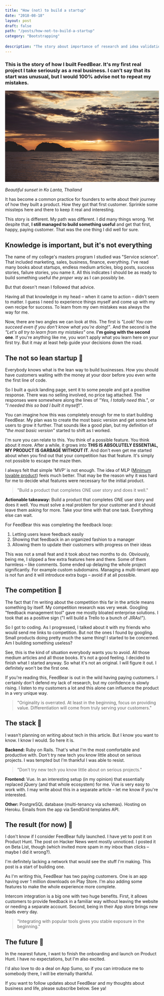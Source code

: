 ```yaml
---
title: "How (not) to build a startup"
date: "2018-08-18"
layout: post
draft: false
path: "/posts/how-not-to-build-a-startup"
category: "Bootstrapping"

description: "The story about importance of research and idea validation. The story about how I ignored everything I new about startups. The story about how it worked out in the end."
---
```


### This is the story of how I built FeedBear. It's my first real project I take seriously as a real business. I can’t say that its start was unusual, but I would 100% advise not to repeat my mistakes.

![sunset.jpg](./sunset.jpg)

_Beautiful sunset in Ko Lanta, Thailand_

It has become a common practice for founders to write about their journey of how they built a product. How they got that first customer. Sprinkle some missteps here and there to keep it real and interesting.

This story is different. My path was different. I did many things wrong. Yet despite that, **I still managed to build something useful** and get that first, happy, paying customer. That was the one thing I did well for sure.

## Knowledge is important, but it's not everything

The name of my college's masters program I studied was "Service science". That included marketing, sales, business, finance, everything. I've read many books about startups, endless medium articles, blog posts, success stories, failure stories, you name it. All this indicates I should be as ready to build something useful _the proper way_ as I can possibly be.

But that doesn't mean I followed that advice.

Having all that knowledge in my head – when it came to action – didn't seem to matter. I guess I need to experience things myself and come up with my own recipe for success. To learn from my own mistakes was always the way for me.

Now, there are two angles we can look at this. The first is _"Look! You can succeed even if you don't know what you're doing!"_. And the second is the _"Let's all try to learn from my mistakes"_ one. **I'm going with the second one**. If you're anything like me, you won't apply what you learn here on your first try. But it may at least help guide your decisions down the road.

## The not so lean startup 🐖

Everybody knows what is the lean way to build businesses. How you should have customers waiting with the money at your door before you even write the first line of code.

So I built a quick landing page, sent it to some people and got a positive response. There was no selling involved, no price tag attached. The responses were somewhere along the lines of _"Yes, I totally need this."_, or _"I needed this so bad I built it myself!"_.

You can imagine how this was completely enough for me to start building FeedBear. My plan was to create the most basic version and get some beta users to grow it further. That sounds like a good plan, but my definition of _"the most basic version"_ started to shift as I worked.

I'm sure you can relate to this. You think of a possible feature. You think about it more. After a while, it grows into **THIS IS ABSOLUTELY ESSENTIAL, MY PRODUCT IS GARBAGE WITHOUT IT**. And don't even get me started about when you find out that your competition has that feature. It's simply not possible to escape the maze then.

I always felt that simple 'MVP' is not enough. The idea of MLP ([Minimum lovable product](https://medium.com/the-happy-startup-school/beyond-mvp-10-steps-to-make-your-product-minimum-loveable-51800164ae0c)) feels much better. That may be the reason why it was hard for me to decide what features were necessary for the initial product.

> "Build a product that completes ONE user story and does it well."

**Actionable takeaway:** Build a product that completes ONE user story and does it well. You must solve a real problem for your customer and it should leave them asking for more. Take your time with that one task. Everything else can wait.

For FeedBear this was completing the feedback loop:

1.  Letting users leave feedback easily
2.  Showing that feedback in an organized fashion to a manager
3.  Allowing them to update their customers with progress on their ideas

This was not a small feat and it took about two months to do. Obviously, being me, I slipped a few extra features here and there. Some of them harmless – like comments. Some ended up delaying the whole project significantly. For example custom subdomains. Managing a multi-tenant app is not fun and it will introduce extra bugs – avoid if at all possible.

## The competition 🤺

The fact that I'm writing about the competition this far in the article means something by itself. My competition research was very weak. Googling "feedback management tool" gave me mostly bloated enterprise solutions. I took that as a positive sign ("I will build a Trello to a bunch of JIRAs!").

So I got to coding. As I progressed, I talked about it with my friends who would send me links to competition. But not the ones I found by googling. Small products doing pretty much the same thing! I started to be concerned. Am I building something useless?

See, this is the kind of situation everybody wants you to avoid. All those medium articles and all those books. It's not a good feeling. I decided to finish what I started anyway. So what it's not an original. I will figure it out. I definitely won't be the first one.

If you're reading this, FeedBear is out in the wild having paying customers. I certainly don't defend my lack of research, but my confidence is slowly rising. I listen to my customers a lot and this alone can influence the product in a very unique way.

> "Originality is overrated. At least in the beginning, focus on providing value. Differentiation will come from truly serving your customers."

## The stack 🥞

I wasn't planning on writing about tech in this article. But I know you want to know. I know I would. So here it is.

**Backend:** Ruby on Rails. That's what I'm the most comfortable and productive with. Don't try new tech you know little about on serious projects. I was tempted but I'm thankful I was able to resist.

> "Don't try new tech you know little about on serious projects."

**Frontend:** Vue. In an interesting setup (in my opinion) that essentially replaced jQuery (and that whole ecosystem) for me. Vue is very easy to work with. I may write about this in a separate article – let me know if you're interested.

**Other:** PostgreSQL database (multi-tenancy via schemas). Hosting on Heroku. Emails from the app via SendGrid templates API.

## The result (for now) 🎉

I don't know if I consider FeedBear fully launched. I have yet to post it on Product Hunt. The post on Hacker News went mostly unnoticed. I posted it on Beta List, though (which invited more spam in my inbox than clicks – maybe I did it wrong?).

I'm definitely lacking a network that would see the stuff I'm making. This post is a start of building one.

As I'm writing this, FeedBear has two paying customers. One is an app having over 1 million downloads on Play Store. I'm also adding some features to make the whole experience more complete.

Intercom integration is a big one with two huge benefits. First, it allows customers to provide feedback in a familiar way without leaving the website or needing a separate account. Second, being in their App store brings new leads every day.

> "Integrating with popular tools gives you stable exposure in the beginning."

## The future 👀

In the nearest future, I want to finish the onboarding and launch on Product Hunt. I have no expectations, but I'm also excited.

I'd also love to do a deal on App Sumo, so if you can introduce me to somebody there, I will be eternally thankful.

If you want to follow updates about FeedBear and my thoughts about business and life, please subscribe below. See ya!
